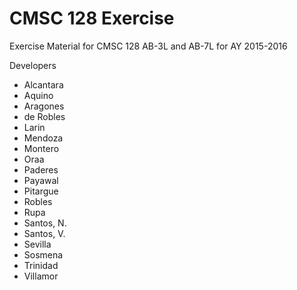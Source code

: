 # CMSC 128 Exercise

Exercise Material for CMSC 128 AB-3L and AB-7L for AY 2015-2016

Developers
* Alcantara
* Aquino
* Aragones
* de Robles
* Larin
* Mendoza
* Montero
* Oraa
* Paderes
* Payawal
* Pitargue
* Robles
* Rupa
* Santos, N.
* Santos, V.
* Sevilla
* Sosmena
* Trinidad
* Villamor
